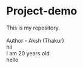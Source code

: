 # Project-demo
This is my repository.
<br>
<br>
Author - Aksh (Thakur)
<br>
hii
<br>
I am 20 years old
<br>
hello
<br>
